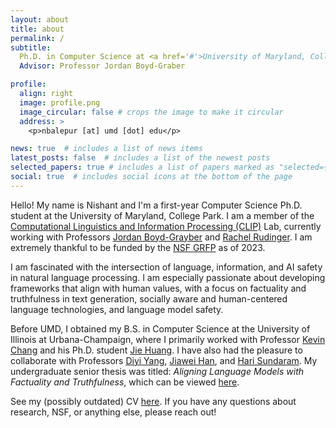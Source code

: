 ```yaml
---
layout: about
title: about
permalink: /
subtitle: 
  Ph.D. in Computer Science at <a href='#'>University of Maryland, College Park</a>.
  Advisor: Professor Jordan Boyd-Graber

profile:
  align: right
  image: profile.png
  image_circular: false # crops the image to make it circular
  address: >
    <p>nbalepur [at] umd [dot] edu</p>

news: true  # includes a list of news items
latest_posts: false  # includes a list of the newest posts
selected_papers: true # includes a list of papers marked as "selected={true}"
social: true  # includes social icons at the bottom of the page
---
```


Hello! My name is Nishant and I'm a first-year Computer Science Ph.D. student at the University of Maryland, College Park. I am a member of the [Computational Linguistics and Information Processing (CLIP)](https://wiki.umiacs.umd.edu/clip/index.php/Main_Page) Lab, currently working with Professors [Jordan Boyd-Grayber](http://users.umiacs.umd.edu/~jbg/) and [Rachel Rudinger](https://rudinger.github.io/). I am extremely thankful to be funded by the [NSF GRFP](https://www.nsfgrfp.org/) as of 2023.

I am fascinated with the intersection of language, information, and AI safety in natural language processing. I am especially passionate about developing frameworks that align with human values, with a focus on factuality and truthfulness in text generation, socially aware and human-centered language technologies, and language model safety.

Before UMD, I obtained my B.S. in Computer Science at the University of Illinois at Urbana-Champaign, where I primarily worked with Professor [Kevin Chang](https://cs.illinois.edu/about/people/faculty/kcchang) and his Ph.D. student [Jie Huang](https://jeffhj.github.io/). I have also had the pleasure to collaborate with Professors [Diyi Yang](https://cs.stanford.edu/~diyiy/group.html), [Jiawei Han](http://hanj.cs.illinois.edu/), and [Hari Sundaram](http://sundaram.cs.illinois.edu/research.html). My undergraduate senior thesis was titled: *Aligning Language Models with Factuality and Truthfulness*, which can be viewed [here](https://nbalepur.github.io/files/Nishant_Balepur_Senior_Thesis.pdf).

See my (possibly outdated) CV [here](https://www.overleaf.com/read/brzntgpfnvtx). If you have any questions about research, NSF, or anything else, please reach out!

